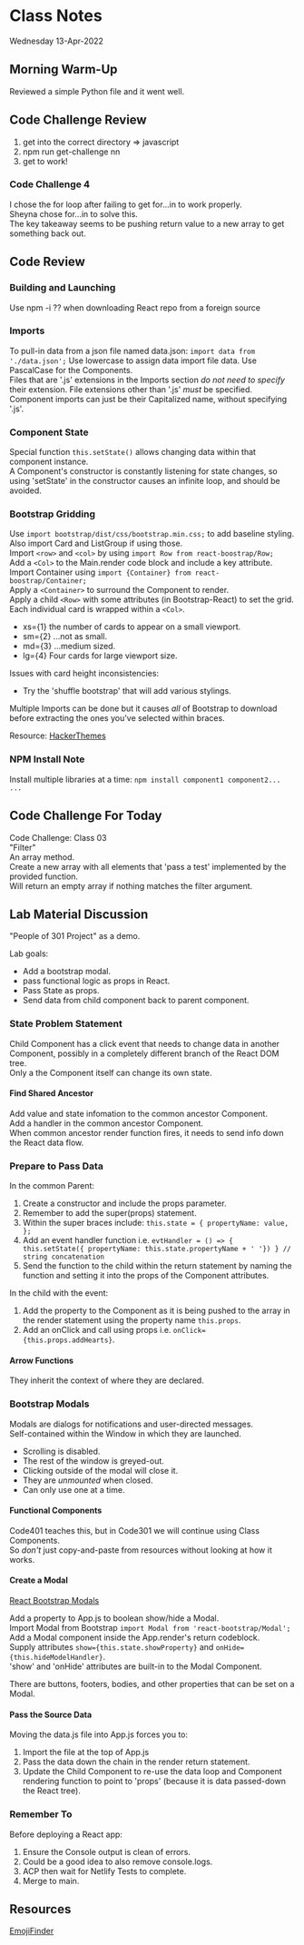 # Class Notes

Wednesday 13-Apr-2022

## Morning Warm-Up

Reviewed a simple Python file and it went well.  

## Code Challenge Review

1. get into the correct directory => javascript  
2. npm run get-challenge nn  
3. get to work!  

### Code Challenge 4

I chose the for loop after failing to get for...in to work properly.  
Sheyna chose for...in to solve this.  
The key takeaway seems to be pushing return value to a new array to get something back out.  

## Code Review

### Building and Launching

Use npm -i ?? when downloading React repo from a foreign source

### Imports

To pull-in data from a json file named data.json: `import data from './data.json';`
Use lowercase to assign data import file data.
Use PascalCase for the Components.  
Files that are '.js' extensions in the Imports section *do not need to specify* their extension.
File extensions other than '.js' *must* be specified.  
Component imports can just be their Capitalized name, without specifying '.js'.  

### Component State

Special function `this.setState()` allows changing data within that component instance.  
A Component's constructor is constantly listening for state changes, so using 'setState' in the constructor causes an infinite loop, and should be avoided.  

### Bootstrap Gridding

Use `import bootstrap/dist/css/bootstrap.min.css;` to add baseline styling.  
Also import Card and ListGroup if using those.  
Import `<row>` and `<col>` by using `import Row from react-boostrap/Row;`  
Add a `<Col>` to the Main.render code block and include a key attribute.  
Import Container using `import {Container} from react-boostrap/Container;`  
Apply a `<Container>` to surround the Component to render.  
Apply a child `<Row>` with some attributes (in Bootstrap-React) to set the grid.  
Each individual card is wrapped within a `<Col>`.  

- xs={1} the number of cards to appear on a small viewport.  
- sm={2} ...not as small.  
- md={3} ...medium sized.  
- lg={4} Four cards for large viewport size.  

Issues with card height inconsistencies:  

- Try the 'shuffle bootstrap' that will add various stylings.  

Multiple Imports can be done but it causes *all* of Bootstrap to download before extracting the ones you've selected within braces.  

Resource: [HackerThemes](https://hackerthemes.com/bootstrap-cheatsheet/)  

### NPM Install Note

Install multiple libraries at a time: `npm install component1 component2... ...`  

## Code Challenge For Today

Code Challenge: Class 03  
"Filter"  
An array method.  
Create a new array with all elements that 'pass a test' implemented by the provided function.  
Will return an empty array if nothing matches the filter argument.  

## Lab Material Discussion

"People of 301 Project" as a demo.  

Lab goals:  

- Add a bootstrap modal.  
- pass functional logic as props in React.  
- Pass State as props.  
- Send data from child component back to parent component.  

### State Problem Statement

Child Component has a click event that needs to change data in another Component, possibly in a completely different branch of the React DOM tree.  
Only a the Component itself can change its own state.  

#### Find Shared Ancestor

Add value and state infomation to the common ancestor Component.  
Add a handler in the common ancestor Component.  
When common ancestor render function fires, it needs to send info down the React data flow.  

### Prepare to Pass Data

In the common Parent:

1. Create a constructor and include the props parameter.  
2. Remember to add the super(props) statement.  
3. Within the super braces include: `this.state = { propertyName: value, };`  
4. Add an event handler function i.e. `evtHandler = () => { this.setState({ propertyName: this.state.propertyName + ' '}) } // string concatenation`  
5. Send the function to the child within the return statement by naming the function and setting it into the props of the Component attributes.  

In the child with the event:

1. Add the property to the Component as it is being pushed to the array in the render statement using the property name `this.props`.  
2. Add an onClick and call using props i.e. `onClick={this.props.addHearts}`.  

#### Arrow Functions

They inherit the context of where they are declared.  

### Bootstrap Modals

Modals are dialogs for notifications and user-directed messages.  
Self-contained within the Window in which they are launched.  

- Scrolling is disabled.  
- The rest of the window is greyed-out.  
- Clicking outside of the modal will close it.  
- They are *unmounted* when closed.  
- Can only use one at a time.  

#### Functional Components

Code401 teaches this, but in Code301 we will continue using Class Components.  
So *don't* just copy-and-paste from resources without looking at how it works.  

#### Create a Modal

[React Bootstrap Modals](react-bootstrap.github.io/components/modal/)  

Add a property to App.js to boolean show/hide a Modal.  
Import Modal from Bootstrap `import Modal from 'react-bootstrap/Modal';`  
Add a Modal component inside the App.render's return codeblock.  
Supply attributes `show={this.state.showProperty}` and `onHide={this.hideModelHandler}`.  
'show' and 'onHide' attributes are built-in to the Modal Component.  

There are buttons, footers, bodies, and other properties that can be set on a Modal.  

#### Pass the Source Data

Moving the data.js file into App.js forces you to:  

1. Import the file at the top of App.js
2. Pass the data down the chain in the render return statement.
3. Update the Child Component to re-use the data loop and Component rendering function to point to 'props' (because it is data passed-down the React tree).  

### Remember To

Before deploying a React app:

1. Ensure the Console output is clean of errors.  
2. Could be a good idea to also remove console.logs.  
3. ACP then wait for Netlify Tests to complete.  
4. Merge to main.  

## Resources

[EmojiFinder](emojifinder.com)  
